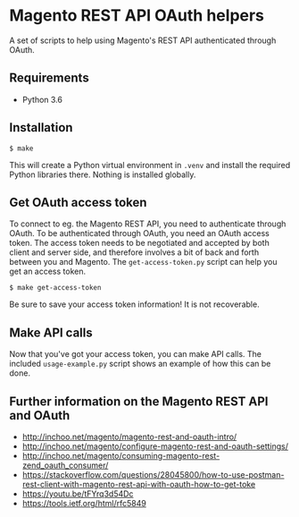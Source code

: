 Magento REST API OAuth helpers
==============================

A set of scripts to help using Magento's REST API authenticated through OAuth.

Requirements
------------

- Python 3.6

Installation
------------

    $ make

This will create a Python virtual environment in `.venv` and install the required Python libraries there.
Nothing is installed globally.

Get OAuth access token
----------------------

To connect to eg. the Magento REST API, you need to authenticate through OAuth.
To be authenticated through OAuth, you need an OAuth access token.
The access token needs to be negotiated and accepted by both client and server side,
and therefore involves a bit of back and forth between you and Magento.
The `get-access-token.py` script can help you get an access token.

    $ make get-access-token

Be sure to save your access token information! It is not recoverable.

Make API calls
--------------

Now that you've got your access token, you can make API calls.
The included `usage-example.py` script shows an example of how this can be done.

Further information on the Magento REST API and OAuth
------------------------------------------------

- http://inchoo.net/magento/magento-rest-and-oauth-intro/
- http://inchoo.net/magento/configure-magento-rest-and-oauth-settings/
- http://inchoo.net/magento/consuming-magento-rest-zend_oauth_consumer/
- https://stackoverflow.com/questions/28045800/how-to-use-postman-rest-client-with-magento-rest-api-with-oauth-how-to-get-toke
- https://youtu.be/tFYrq3d54Dc
- https://tools.ietf.org/html/rfc5849
